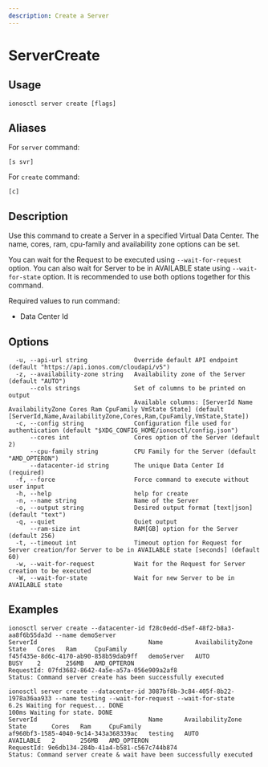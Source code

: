 ```yaml
---
description: Create a Server
---
```


# ServerCreate

## Usage

```text
ionosctl server create [flags]
```

## Aliases

For `server` command:
```text
[s svr]
```

For `create` command:
```text
[c]
```

## Description

Use this command to create a Server in a specified Virtual Data Center. The name, cores, ram, cpu-family and availability zone options can be set.

You can wait for the Request to be executed using `--wait-for-request` option. You can also wait for Server to be in AVAILABLE state using `--wait-for-state` option. It is recommended to use both options together for this command.

Required values to run command:

* Data Center Id

## Options

```text
  -u, --api-url string             Override default API endpoint (default "https://api.ionos.com/cloudapi/v5")
  -z, --availability-zone string   Availability zone of the Server (default "AUTO")
      --cols strings               Set of columns to be printed on output 
                                   Available columns: [ServerId Name AvailabilityZone Cores Ram CpuFamily VmState State] (default [ServerId,Name,AvailabilityZone,Cores,Ram,CpuFamily,VmState,State])
  -c, --config string              Configuration file used for authentication (default "$XDG_CONFIG_HOME/ionosctl/config.json")
      --cores int                  Cores option of the Server (default 2)
      --cpu-family string          CPU Family for the Server (default "AMD_OPTERON")
      --datacenter-id string       The unique Data Center Id (required)
  -f, --force                      Force command to execute without user input
  -h, --help                       help for create
  -n, --name string                Name of the Server
  -o, --output string              Desired output format [text|json] (default "text")
  -q, --quiet                      Quiet output
      --ram-size int               RAM[GB] option for the Server (default 256)
  -t, --timeout int                Timeout option for Request for Server creation/for Server to be in AVAILABLE state [seconds] (default 60)
  -w, --wait-for-request           Wait for the Request for Server creation to be executed
  -W, --wait-for-state             Wait for new Server to be in AVAILABLE state
```

## Examples

```text
ionosctl server create --datacenter-id f28c0edd-d5ef-48f2-b8a3-aa8f6b55da3d --name demoServer
ServerId                               Name         AvailabilityZone   State   Cores   Ram     CpuFamily
f45f435e-8d6c-4170-ab90-858b59dab9ff   demoServer   AUTO               BUSY    2       256MB   AMD_OPTERON
RequestId: 07fd3682-8642-4a5e-a57a-056e909a2af8
Status: Command server create has been successfully executed

ionosctl server create --datacenter-id 3087bf8b-3c84-405f-8b22-1978a36aa933 --name testing --wait-for-request --wait-for-state 
6.2s Waiting for request... DONE                                                                                                                                                                           
100ms Waiting for state. DONE                                                                                                                                                                              
ServerId                               Name      AvailabilityZone   State       Cores   Ram     CpuFamily
af960bf3-1585-4040-9c14-343a368339ac   testing   AUTO               AVAILABLE   2       256MB   AMD_OPTERON
RequestId: 9e6db134-284b-41a4-b581-c567c744b874
Status: Command server create & wait have been successfully executed
```

